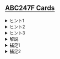 <!--
author: HARADA Kento
-->
## [ABC247F Cards](https://atcoder.jp/contests/abc247/tasks/abc247_f)

<details><summary> ヒント1 </summary>

「グラフで考える」という典型テクニックを使います。

</details>

<details><summary> ヒント2 </summary>

$N$ 頂点のグラフを考え、各 $i$ について $P_i$ と $Q_i$ の間に無向辺を張りましょう。

</details>

<details><summary> ヒント3 </summary>

ヒント2で作ったグラフにはどのような特徴があるでしょうか。

</details>

<details><summary> 解説 </summary>

$N$ 頂点のグラフを考え、各 $i$ について $P_i$ と $Q_i$ の間に無向辺を張ります。すると、「カードを選ぶ」という行動は「辺を選ぶ」という行動に言い換えることができます。このように言い換えると、問題文で与えられた条件は次のようになります。  
条件：選んだ辺の両端点をすべて集めた集合に、すべての頂点が含まれる（辺被覆と言います）。

また、各頂点の次数は2なので、このグラフはサイクルの集まりになります。したがって、サイクルの場合の問題が解ければ良いです。

一つのサイクルの場合はDPで解くことが出来ます。円環上のDPをする際、「円環を切り開き、端の状態を固定して列の問題に帰着する」という典型テクニックがあります。今回は最初の辺を選ぶか選ばないかで2回DPをすれば、一列に並んでいる場合の問題に帰着することができます。

[実装例 (C++)](https://atcoder.jp/contests/abc247/submissions/54294369)  

</details>

<details> <summary>補足1</summary>

少し実験すると、サイクルのサイズが $1,2,3,4,5$ の場合の答えは $1,3,4,7,11$ となることが分かります。この数列を [OEIS](https://oeis.org/?language=japanese) に入れると、答えがリュカ数になっていることが分かります。時には実験して答えを予想することも大切です。

</details>

<details> <summary>補足2</summary>

今回の問題のように、数列からグラフを作る問題は多いので、どのようなグラフができるか把握しておくと考察がスムーズに進みます。  
長さ $N$ の数列 $A\,(1 \leq A_i \leq N)$ が与えられて、各 $i$ について $i$ から $A_i$ に有向辺を張ると、Functional Graphと呼ばれるグラフになります。  
また、長さ $N$ の順列 $P$ が与えられて、各 $i$ について $i$ から $P_i$ に辺を張ったグラフはサイクルの集まりになります。

</details>
    